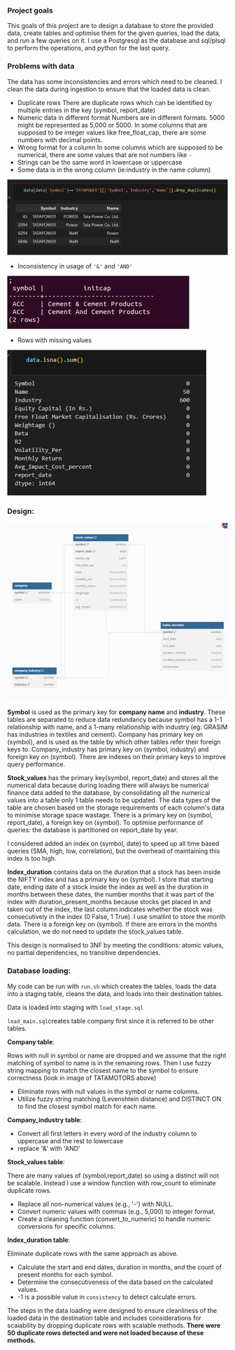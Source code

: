### Project goals
This goals of this project are to design a database to store the provided data, create tables and optimise them for the given queries, load the data, and run a few queries on it. I use a Postgresql as the database and sql/plsql to perform the operations, and python for the last query.

### Problems with data
The data has some inconsistencies and errors which need to be cleaned. I clean the data during ingestion to ensure that the loaded data is clean.
* Duplicate rows
There are duplicate rows which can be identified by multiple entries in the key (symbol, report_date)
* Numeric data in different format
Numbers are in different formats. 5000 might be represented as 5,000 or 5000.
In some columns that are supposed to be integer values like free_float_cap, there are some numbers with decimal points.
* Wrong format for a column
In some columns which are supposed to be numerical, there are some values that are not numbers like `-`
* Strings can be the same word in lowercase or uppercase
* Some data is in the wrong column (ie:industry in the name column)

![My Image](/images/image3.png "Schema")

* Inconsistency in usage of `'&'` and `'AND'`

![My Image](/images/image5.png "Schema")

* Rows with missing values

![My Image](/images/image2.png "Schema")

### Design:

![My Image](/images/image1.png "Schema")

**Symbol** is used as the primary key for **company name** and **industry**. These tables are separated to reduce data redundancy because symbol has a 1-1 relationship with name, and a 1-many relationship with industry (eg: GRASIM has industries in textiles and cement). Company has primary key on (symbol), and is used as the table by which other tables refer their foreign keys to. Company_industry has primary key on (symbol, industry) and foreign key on (symbol). There are indexes on their primary keys to improve query performance.

**Stock_values** has the primary key(symbol, report_date) and stores all the numerical data because during loading there will always be numerical finance data added to the database, by consolidating all the numerical values into a table only 1 table needs to be updated. The data types of the table are chosen based on the storage requirements of each column's data to minimise storage space wastage. There is a primary key on (symbol, report_date), a foreign key on (symbol). To optimise performance of queries: the database is partitioned on report_date by year.

I considered added an index on (symbol, date) to speed up all time based queries (SMA, high, low, correlation), but the overhead of maintaining this index is too high.

**Index_duration** contains data on the duration that a stock has been inside the NIFTY index and has a primary key on (symbol). I store that starting date, ending date of a stock inside the index as well as the duration in months between these dates, the number months that it was part of the index with duration_present_months because stocks get placed in and taken out of the index, the last column indicates whether the stock was consecutively in the index (0 False, 1 True). I use smallint to store the month data. There is a foreign key on (symbol). If there are errors in the months calculation, we do not need to update the stock_values table.

This design is normalised to 3NF by meeting the conditions: atomic values, no partial dependencies, no transitive dependencies.

### Database loading:
My code can be run with `run.sh` which creates the tables, loads the data into a staging table, cleans the data, and loads into their destination tables.

Data is loaded into staging with `load_stage.sql`

`load_main.sql`creates table company first since it is referred to be other tables.

**Company table**:

Rows with null in symbol or name are dropped and we assume that the right matching of symbol to name is in the remaining rows. Then I use fuzzy string mapping to match the closest name to the symbol to ensure correctness (look in image of TATAMOTORS above)
- Eliminate rows with null values in the symbol or name columns.
- Utilize fuzzy string matching (Levenshtein distance) and DISTINCT ON to find the closest symbol match for each name.

**Company_industry table**:
- Convert all first letters in every word of the industry column to uppercase and the rest to lowercase 
- replace '&' with 'AND'

**Stock_values table**:

There are many values of (symbol,report_date) so using a distinct will not be scalable. Instead I use a window function with row_count to eliminate duplicate rows.
- Replace all non-numerical values (e.g., '-') with NULL.
- Convert numeric values with commas (e.g., 5,000) to integer format.
- Create a cleaning function (convert_to_numeric) to handle numeric conversions for specific columns.

**Index_duration table**:

Eliminate duplicate rows with the same approach as above.
- Calculate the start and end dates, duration in months, and the count of present months for each symbol.
- Determine the consecutiveness of the data based on the calculated values.
- -1 is a possible value in `consistency` to detect calculate errors.

The steps in the data loading were designed to ensure cleanliness of the loaded data in the destination table and includes considerations for scaiability by dropping duplicate rows with scalable methods. **There were 50 duplicate rows detected and were not loaded because of these methods.**
